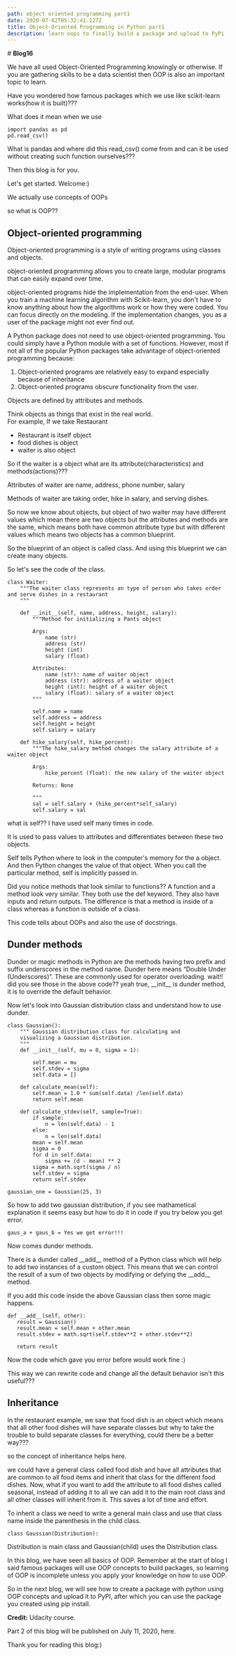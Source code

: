 ```yaml
---
path: object oriented programming part1
date: 2020-07-02T05:32:41.127Z
title: Object-Oriented Programming in Python part1
description: learn oops to finally build a package and upload to PyPi
---
```

\# **Blog16**

We have all used Object-Oriented Programming knowingly or otherwise. If you are gathering skills to be a data scientist then OOP is also an important topic to learn. 

Have you wondered how famous packages which we use like scikit-learn works(how it is built)???

What does it mean when we use 

```
import pandas as pd 
pd.read_csv()
```

What is pandas and where did this read_csv() come from and can it be used without creating such function ourselves???

Then this blog is for you. 

Let's get started. Welcome:)

We actually use concepts of OOPs 

so what is OOP??

## Object-oriented programming

Object-oriented programming is a style of writing programs using classes and objects.

object-oriented programming allows you to create large, modular programs that can easily expand over time.

object-oriented programs hide the implementation from the end-user. When you train a machine learning algorithm with Scikit-learn, you don't have to know anything about how the algorithms work or how they were coded. You can focus directly on the modeling. If the implementation changes, you as a user of the package might not ever find out.

A Python package does not need to use object-oriented programming. You could simply have a Python module with a set of functions. However, most if not all of the popular Python packages take advantage of object-oriented programming because:

1. Object-oriented programs are relatively easy to expand especially because of inheritance
2. Object-oriented programs obscure functionality from the user. 

Objects are defined by attributes and methods.

Think objects as things that exist in the real world.\
For example, If we take Restaurant

* Restaurant is itself object 
* food dishes is object
* waiter is also object

So if the waiter is a object what are its attribute(characteristics) and methods(actions)???

Attributes of waiter are name, address, phone number, salary

Methods of waiter are taking order, hike in salary, and serving dishes.

So now we know about objects, but object of two waiter may have different values which mean there are two objects but the attributes and methods are the same, which means both have common attribute type but with different values which means two objects has a common blueprint.

So the blueprint of an object is called class. And using this blueprint we can create many objects. 

So let's see the code of the class.

```
class Waiter:
    """The waiter class represents an type of person who takes order and serve dishes in a restaurant
    """

    def __init__(self, name, address, height, salary):
        """Method for initializing a Pants object

        Args: 
            name (str)
            address (str)
            height (int)
            salary (float)

        Attributes:
            name (str): name of waiter object
            address (str): address of a waiter object
            height (int): height of a waiter object
            salary (float): salary of a waiter object
        """

        self.name = name
        self.address = address
        self.height = height
        self.salary = salary

    def hike_salary(self, hike_percent):
        """The hike_salary method changes the salary attribute of a waiter object

        Args: 
            hike_percent (float): the new salary of the waiter object

        Returns: None

        """
        sal = self.salary + (hike_percent*self_salary)
        self.salary = sal
```

what is self?? I have used self many times in code.

It is used to pass values to attributes and differentiates between these two objects.

Self tells Python where to look in the computer's memory for the a object. And then Python changes the value of that object. When you call the particular method, self is implicitly passed in.

Did you notice methods that look similar to functions?? A function and a method look very similar. They both use the def keyword. They also have inputs and return outputs. The difference is that a method is inside of a class whereas a function is outside of a class.

This code tells about OOPs and also the use of docstrings. 

## Dunder methods

Dunder or magic methods in Python are the methods having two prefix and suffix underscores in the method name. Dunder here means “Double Under (Underscores)”. These are commonly used for operator overloading.  wait!! did you see those in the above code?? yeah true, \_\_init\_\_ is dunder method, it is to override the default behavior.

Now let's look into Gaussian distribution class and understand how to use dunder.

```
class Gaussian():
    """ Gaussian distribution class for calculating and 
    visualizing a Gaussian distribution.
    """
    def __init__(self, mu = 0, sigma = 1):
        
        self.mean = mu
        self.stdev = sigma
        self.data = []
    
    def calculate_mean(self):
        self.mean = 1.0 * sum(self.data) /len(self.data)
        return self.mean

    def calculate_stdev(self, sample=True):
        if sample:
            n = len(self.data) - 1
        else:
            n = len(self.data)
        mean = self.mean
        sigma = 0
        for d in self.data:
            sigma += (d - mean) ** 2
        sigma = math.sqrt(sigma / n)
        self.stdev = sigma        
        return self.stdev
```

```
gaussian_one = Gaussian(25, 3)
```

So how to add two gaussian distribution, if you see mathametical explanation it seems easy but how to do it in code if you try below you get error.

```
gaus_a + gaus_b = Yes we get error!!!
```

 Now comes dunder methods.

There is a dunder called \_\_add\_\_  method of a Python class which will help to add two instances of a custom object. This means that we can control the result of a sum of two objects by modifying or defying the \_\_add\_\_ method.

If you add this code inside the above Gaussian class then some magic happens.

```
def __add__(self, other):
   result = Gaussian()
   result.mean = self.mean + other.mean
   result.stdev = math.sqrt(self.stdev**2 + other.stdev**2)
        
   return result
```

Now the code which gave you error before would work fine :)

This way we can rewrite code and change all the default behavior isn't this useful???

## **Inheritance**

In the restaurant example, we saw that food dish is an object which means that all other food dishes will have separate classes but why to take the trouble to build separate classes for everything, could there be a better way??? 

so the concept of inheritance helps here.

we could have a general class called food dish and have all attributes that are common to all food items and inherit that class for the different food dishes. Now, what if you want to add the attribute to all food dishes called seasonal, instead of adding it to all we can add it to the main root class and all other classes will inherit from it. This saves a lot of time and effort. 

To inherit a class we need to write a general main class and use that class name inside the parenthesis in the child class.

```
class Gaussian(Distribution):
```

Distribution is main class and Gaussian(child) uses the Distribution class.

In this blog, we have seen all basics of OOP. Remember at the start of blog I said famous packages will use OOP concepts to build packages, so learning of OOP is incomplete unless you apply your knowledge on how to use OOP. 

So in the next blog, we will see how to create a package with python using OOP concepts and upload it to PyPI, after which you can use the package you created using pip install.

**Credit:** Udacity course.

Part 2 of this blog will be published on July 11, 2020, here.

Thank you for reading this blog:)
